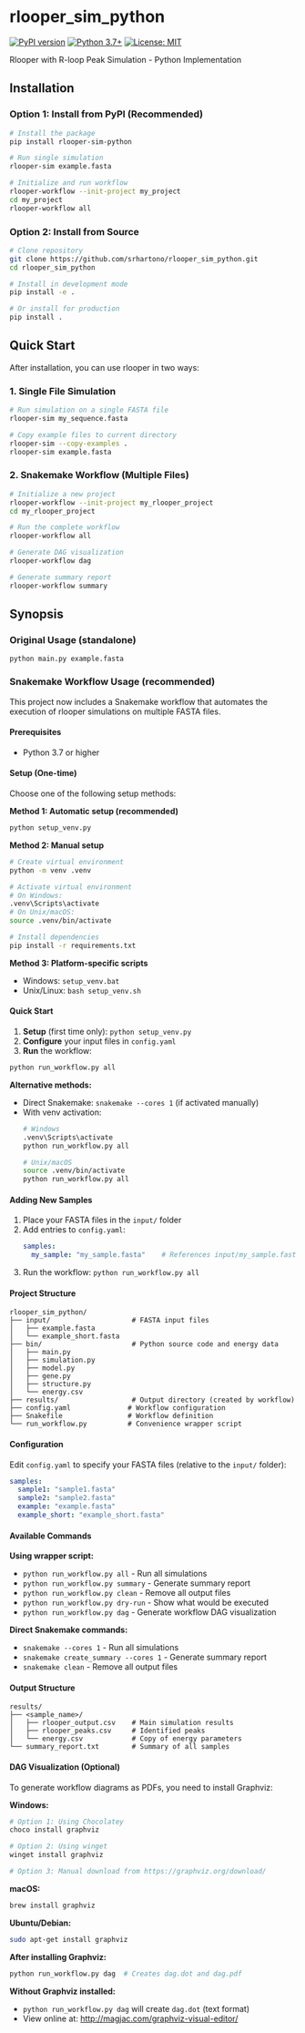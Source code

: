 # rlooper_sim_python

[![PyPI version](https://badge.fury.io/py/rlooper-sim-python.svg)](https://badge.fury.io/py/rlooper-sim-python)
[![Python 3.7+](https://img.shields.io/badge/python-3.7+-blue.svg)](https://www.python.org/downloads/)
[![License: MIT](https://img.shields.io/badge/License-MIT-yellow.svg)](https://opensource.org/licenses/MIT)

Rlooper with R-loop Peak Simulation - Python Implementation

## Installation

### Option 1: Install from PyPI (Recommended)

```bash
# Install the package
pip install rlooper-sim-python

# Run single simulation
rlooper-sim example.fasta

# Initialize and run workflow
rlooper-workflow --init-project my_project
cd my_project
rlooper-workflow all
```

### Option 2: Install from Source

```bash
# Clone repository
git clone https://github.com/srhartono/rlooper_sim_python.git
cd rlooper_sim_python

# Install in development mode
pip install -e .

# Or install for production
pip install .
```

## Quick Start

After installation, you can use rlooper in two ways:

### 1. Single File Simulation
```bash
# Run simulation on a single FASTA file
rlooper-sim my_sequence.fasta

# Copy example files to current directory
rlooper-sim --copy-examples .
rlooper-sim example.fasta
```

### 2. Snakemake Workflow (Multiple Files)
```bash
# Initialize a new project
rlooper-workflow --init-project my_rlooper_project
cd my_rlooper_project

# Run the complete workflow
rlooper-workflow all

# Generate DAG visualization
rlooper-workflow dag

# Generate summary report
rlooper-workflow summary
```

## Synopsis

### Original Usage (standalone)
`python main.py example.fasta`

### Snakemake Workflow Usage (recommended)

This project now includes a Snakemake workflow that automates the execution of rlooper simulations on multiple FASTA files.

#### Prerequisites
- Python 3.7 or higher

#### Setup (One-time)
Choose one of the following setup methods:

**Method 1: Automatic setup (recommended)**
```bash
python setup_venv.py
```

**Method 2: Manual setup**
```bash
# Create virtual environment
python -m venv .venv

# Activate virtual environment
# On Windows:
.venv\Scripts\activate
# On Unix/macOS:
source .venv/bin/activate

# Install dependencies
pip install -r requirements.txt
```

**Method 3: Platform-specific scripts**
- Windows: `setup_venv.bat`
- Unix/Linux: `bash setup_venv.sh`

#### Quick Start
1. **Setup** (first time only): `python setup_venv.py`
2. **Configure** your input files in `config.yaml`
3. **Run** the workflow:

```bash
python run_workflow.py all
```

**Alternative methods:**
- Direct Snakemake: `snakemake --cores 1` (if activated manually)
- With venv activation: 
  ```bash
  # Windows
  .venv\Scripts\activate
  python run_workflow.py all
  
  # Unix/macOS  
  source .venv/bin/activate
  python run_workflow.py all
  ```

#### Adding New Samples
1. Place your FASTA files in the `input/` folder
2. Add entries to `config.yaml`:
   ```yaml
   samples:
     my_sample: "my_sample.fasta"    # References input/my_sample.fasta
   ```
3. Run the workflow: `python run_workflow.py all`

#### Project Structure
```
rlooper_sim_python/
├── input/                    # FASTA input files
│   ├── example.fasta
│   └── example_short.fasta
├── bin/                      # Python source code and energy data
│   ├── main.py
│   ├── simulation.py
│   ├── model.py
│   ├── gene.py
│   ├── structure.py
│   └── energy.csv
├── results/                  # Output directory (created by workflow)
├── config.yaml              # Workflow configuration
├── Snakefile                # Workflow definition
└── run_workflow.py          # Convenience wrapper script
```

#### Configuration
Edit `config.yaml` to specify your FASTA files (relative to the `input/` folder):
```yaml
samples:
  sample1: "sample1.fasta"
  sample2: "sample2.fasta" 
  example: "example.fasta"
  example_short: "example_short.fasta"
```

#### Available Commands

**Using wrapper script:**
- `python run_workflow.py all` - Run all simulations
- `python run_workflow.py summary` - Generate summary report
- `python run_workflow.py clean` - Remove all output files
- `python run_workflow.py dry-run` - Show what would be executed
- `python run_workflow.py dag` - Generate workflow DAG visualization

**Direct Snakemake commands:**
- `snakemake --cores 1` - Run all simulations
- `snakemake create_summary --cores 1` - Generate summary report
- `snakemake clean` - Remove all output files

#### Output Structure
```
results/
├── <sample_name>/
│   ├── rlooper_output.csv    # Main simulation results
│   ├── rlooper_peaks.csv     # Identified peaks
│   └── energy.csv            # Copy of energy parameters
└── summary_report.txt        # Summary of all samples
```

#### DAG Visualization (Optional)

To generate workflow diagrams as PDFs, you need to install Graphviz:

**Windows:**
```bash
# Option 1: Using Chocolatey
choco install graphviz

# Option 2: Using winget
winget install graphviz

# Option 3: Manual download from https://graphviz.org/download/
```

**macOS:**
```bash
brew install graphviz
```

**Ubuntu/Debian:**
```bash
sudo apt-get install graphviz
```

**After installing Graphviz:**
```bash
python run_workflow.py dag  # Creates dag.dot and dag.pdf
```

**Without Graphviz installed:**
- `python run_workflow.py dag` will create `dag.dot` (text format)
- View online at: http://magjac.com/graphviz-visual-editor/


